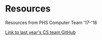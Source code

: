 # Resources
Resources from PHS Computer Team '17-'18

[Link to last year's CS team GitHub](https://github.com/phsct)